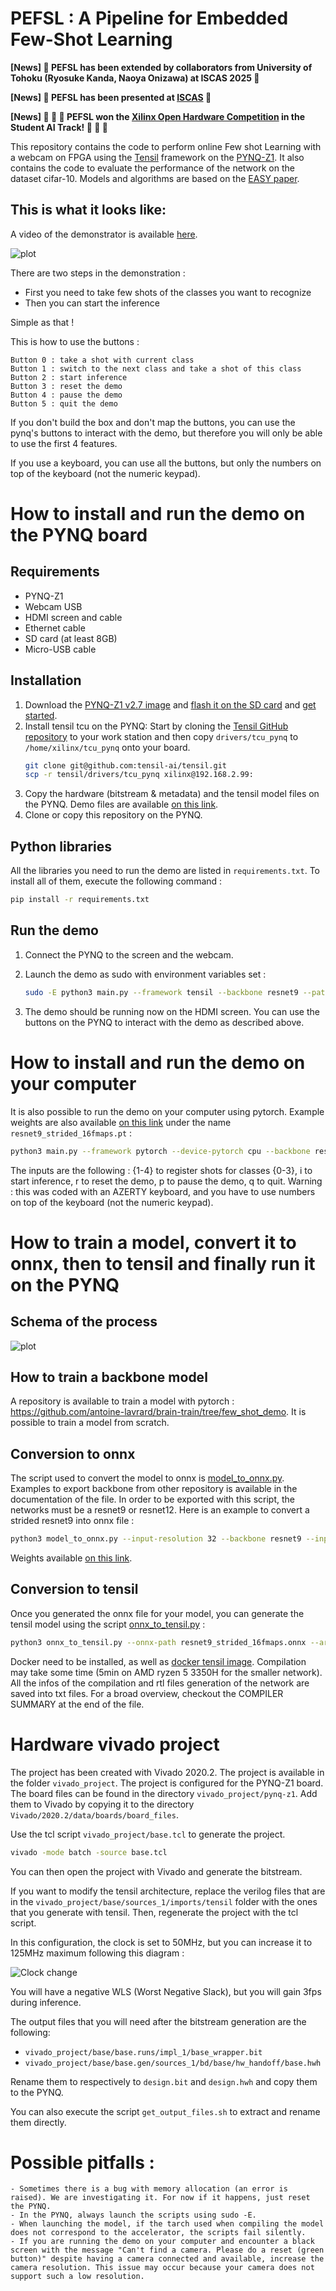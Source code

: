 # PEFSL : A Pipeline for Embedded Few-Shot Learning


**[News] 📖 PEFSL has been extended by collaborators from University of Tohoku (Ryosuke Kanda, Naoya Onizawa) at ISCAS 2025 📖**

**[News] 📖 PEFSL has been presented at [ISCAS](https://hal.science/hal-04559365) 📖**

**[News] 🥳 🎉 🥇 PEFSL won the [Xilinx Open Hardware Competition](https://www.openhw.eu/2023-results-gallery) in the Student AI Track! 🥇 🎉 🥳**

This repository contains the code to perform online Few shot Learning with a webcam on FPGA using the [Tensil](https://tensil.ai) framework on the [PYNQ-Z1](http://www.pynq.io/). It also contains the code to evaluate the performance of the network on the dataset cifar-10. Models and algorithms are based on the [EASY paper](https://arxiv.org/abs/2201.09699).

## This is what it looks like:
A video of the demonstrator is available [here](https://www.youtube.com/watch?v=JPZgkxYSdg0).

![plot](./static/box.png)

There are two steps in the demonstration :
- First you need to take few shots of the classes you want to recognize
- Then you can start the inference

Simple as that !

This is how to use the buttons :

```
Button 0 : take a shot with current class
Button 1 : switch to the next class and take a shot of this class
Button 2 : start inference
Button 3 : reset the demo
Button 4 : pause the demo
Button 5 : quit the demo
```
If you don't build the box and don't map the buttons, you can use the pynq's buttons to interact with the demo, but therefore you will only be able to use the first 4 features.

If you use a keyboard, you can use all the buttons, but only the numbers on top of the keyboard (not the numeric keypad).

# How to install and run the demo on the PYNQ board

## Requirements
- PYNQ-Z1
- Webcam USB
- HDMI screen and cable
- Ethernet cable
- SD card (at least 8GB)
- Micro-USB cable

## Installation
1. Download the [PYNQ-Z1 v2.7 image](https://bit.ly/pynqz1_2_7) and [flash it on the SD card](https://pynq.readthedocs.io/en/v2.7.0/appendix/sdcard.html?highlight=SD%20card#writing-an-sd-card-image) and [get started](https://pynq.readthedocs.io/en/v2.7.0/getting_started/pynq_z1_setup.html).
2. Install tensil tcu on the PYNQ: Start by cloning the [Tensil GitHub repository](https://github.com/tensil-ai/tensil) to your work station and then copy `drivers/tcu_pynq` to `/home/xilinx/tcu_pynq` onto your board.
    ```bash
    git clone git@github.com:tensil-ai/tensil.git
    scp -r tensil/drivers/tcu_pynq xilinx@192.168.2.99:
    ```
3. Copy the hardware (bitstream & metadata) and the tensil model files on the PYNQ. Demo files are available [on this link](https://drive.google.com/file/d/1u2a_PXEhzabauGSO_mkPQRekgvphM5L8/view?usp=sharing).
4. Clone or copy this repository on the PYNQ.

## Python libraries

All the libraries you need to run the demo are listed in `requirements.txt`. To install all of them, execute the following command :

```bash
pip install -r requirements.txt
```

## Run the demo
1. Connect the PYNQ to the screen and the webcam.
2. Launch the demo as sudo with environment variables set :

    ```bash
    sudo -E python3 main.py --framework tensil --backbone resnet9 --path-tmodel ../resnet9_strided_16fmaps_onnx_custom_perf.tmodel --path-bit ../design.bit --hdmi-display --button pynq --camera-resolution 160x120 --output-resolution 800x480
    ```
3. The demo should be running now on the HDMI screen. You can use the buttons on the PYNQ to interact with the demo as described above.



# How to install and run the demo on your computer
It is also possible to run the demo on your computer using pytorch. Example weights are also available [on this link](https://drive.google.com/file/d/1u2a_PXEhzabauGSO_mkPQRekgvphM5L8/view?usp=sharing) under the name `resnet9_strided_16fmaps.pt` :
```bash
python3 main.py --framework pytorch --device-pytorch cpu --backbone resnet9 --path-pytorch-weight ../resnet9_strided_16fmaps.pt --button keyboard --camera-resolution 160x120 --output-resolution 800x480
```

The inputs are the following : {1-4} to register shots for classes {0-3}, i to start inference, r to reset the demo, p to pause the demo, q to quit.
Warning : this was coded with an AZERTY keyboard, and you have to use numbers on top of the keyboard (not the numeric keypad).

# How to train a model, convert it to onnx, then to tensil and finally run it on the PYNQ
## Schema of the process
![plot](./static/process.png)


## How to train a backbone model
A repository is available to train a model with pytorch : https://github.com/antoine-lavrard/brain-train/tree/few_shot_demo. It is possible to train a model from scratch.

## Conversion to onnx

The script used to convert the model to onnx is [model_to_onnx.py](model_to_onnx.py). Examples to export backbone from other repository is available in the documentation of the file. In order to be exported with this script, the networks must be a resnet9 or resnet12. Here is an example to convert a strided resnet9 into onnx file :
```bash
python3 model_to_onnx.py --input-resolution 32 --backbone resnet9 --input-model ../resnet9_strided_16fmaps.pt --save-name resnet9_strided_16fmaps --use-strides
```
Weights available [on this link](https://drive.google.com/drive/folders/1ftzFL3Byidmls2zS0OdhVA2FBBb2krQR?usp=share_link).

## Conversion to tensil
Once you generated the onnx file for your model, you can generate the tensil model using the script [onnx_to_tensil.py](onnx_to_tensil.py) :
```bash
python3 onnx_to_tensil.py --onnx-path resnet9_strided_16fmaps.onnx --arch-path arch/custom_perf.tarch --output-dir tensil/
```

Docker need to be installed, as well as [docker tensil image](https://hub.docker.com/r/tensilai/tensil). Compilation may take some time (5min on AMD ryzen 5 3350H for the smaller network). All the infos of the compilation and rtl files generation of the network are saved into txt files. For a broad overview, checkout the COMPILER SUMMARY at the end of the file.


# Hardware vivado project
The project has been created with Vivado 2020.2. The project is available in the folder `vivado_project`. The project is configured for the PYNQ-Z1 board. The board files can be found in the directory `vivado_project/pynq-z1`. Add them to Vivado by copying it to the directory `Vivado/2020.2/data/boards/board_files`.

Use the tcl script `vivado_project/base.tcl` to generate the project.
```bash
vivado -mode batch -source base.tcl
```

You can then open the project with Vivado and generate the bitstream.

If you want to modify the tensil architecture, replace the verilog files that are in the `vivado_project/base/sources_1/imports/tensil` folder with the ones that you generate with tensil. Then, regenerate the project with the tcl script.

In this configuration, the clock is set to 50MHz, but you can increase it to 125MHz maximum following this diagram :

![Clock change](./static/clock_change.png)

You will have a negative WLS (Worst Negative Slack), but you will gain 3fps during inference.

The output files that you will need after the bitstream generation are the following:
- `vivado_project/base/base.runs/impl_1/base_wrapper.bit`
- `vivado_project/base/base.gen/sources_1/bd/base/hw_handoff/base.hwh`

Rename them to respectively to `design.bit` and `design.hwh` and copy them to the PYNQ.

You can also execute the script `get_output_files.sh` to extract and rename them directly.

# Possible pitfalls :
    - Sometimes there is a bug with memory allocation (an error is raised). We are investigating it. For now if it happens, just reset the PYNQ.
    - In the PYNQ, always launch the scripts using sudo -E.
    - When launching the model, if the tarch used when compiling the model does not correspond to the accelerator, the scripts fail silently.
    - If you are running the demo on your computer and encounter a black screen with the message "Can't find a camera. Please do a reset (green button)" despite having a camera connected and available, increase the camera resolution. This issue may occur because your camera does not support such a low resolution.

